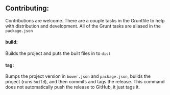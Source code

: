 ## Contributing:
Contributions are welcome. There are a couple tasks in the Gruntfile to help with distribution and development. All of the Grunt tasks are aliased in the `package.json`

#### build:
Builds the project and puts the built files in to `dist`

#### tag:
Bumps the project version in `bower.json` and `package.json`, builds the project (runs `build`), and then commits and tags the release. This command does not automatically push the release to GitHub, it just tags it.